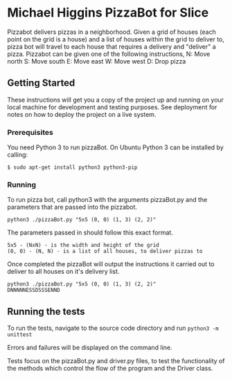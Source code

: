 # Michael Higgins PizzaBot for Slice

Pizzabot delivers pizzas in a neighborhood. Given a grid of houses (each point on the grid is a house) and a list of houses within the grid to deliver to, pizza bot will travel to each house that requires a delivery and "deliver" a pizza.
Pizzabot can be given one of the following instructions,
N: Move north
S: Move south
E: Move east
W: Move west
D: Drop pizza

## Getting Started

These instructions will get you a copy of the project up and running on your local machine for development and testing purposes. See deployment for notes on how to deploy the project on a live system.

### Prerequisites

You need Python 3 to run pizzaBot. 
On Ubuntu Python 3 can be installed by calling:

```$ sudo apt-get install python3 python3-pip```

### Running
To run pizza bot, call python3 with the arguments pizzaBot.py and the parameters that are passed into the pizzabot.

```python3 ./pizzaBot.py "5x5 (0, 0) (1, 3) (2, 2)" ```

The parameters passed in should follow this exact format.
```
5x5 - (NxN) - is the width and height of the grid
(0, 0) - (N, N) - is a list of all houses, to deliver pizzas to
```
Once completed the pizzaBot will output the instructions it carried out to deliver to all houses on it's delivery list.

```
python3 ./pizzaBot.py "5x5 (0, 0) (1, 3) (2, 2)"
DNNNNNESSDSSSENND
```

## Running the tests

To run the tests, navigate to the source code directory and run
```python3 -m unittest```

Errors and failures will be displayed on the command line.

Tests focus on the pizzaBot.py and driver.py files, to test the functionality of the methods which control the flow of the program and the Driver class.
